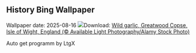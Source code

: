 ## History Bing Wallpaper
Wallpaper date: 2025-08-16
![](https://www.bing.com/th?id=OHR.GarlicFestival2025_EN-GB2919536930_UHD.jpg&w=1000)Download: [Wild garlic, Greatwood Copse, Isle of Wight, England (© Available Light Photography/Alamy Stock Photo)](https://www.bing.com/th?id=OHR.GarlicFestival2025_EN-GB2919536930_UHD.jpg)

Auto get programm by LtgX
